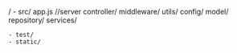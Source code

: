 /
    - src/ 
        app.js //server
        controller/
        middleware/
        utils/
        config/
        model/
        repository/
        services/
    
    - test/
    - static/
